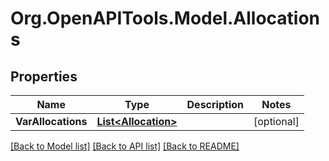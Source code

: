 # Org.OpenAPITools.Model.Allocations

## Properties

Name | Type | Description | Notes
------------ | ------------- | ------------- | -------------
**VarAllocations** | [**List&lt;Allocation&gt;**](Allocation.md) |  | [optional] 

[[Back to Model list]](../README.md#documentation-for-models) [[Back to API list]](../README.md#documentation-for-api-endpoints) [[Back to README]](../README.md)


